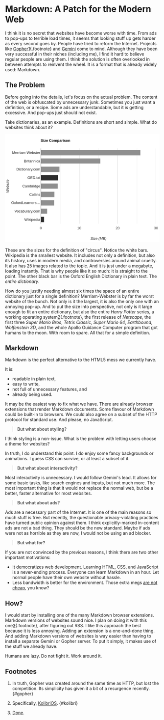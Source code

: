 # Markdown: A Patch for the Modern Web
I think it is no secret that websites have become worse with time.
From ads to pop-ups to terrible load times,
it seems that looking stuff up gets harder as every second goes by.
People have tried to reform the Internet.
Projects like [Gopher](https://en.wikipedia.org/wiki/Gopher_(protocol))[1](#gopher){.footnote}
and [Gemini](https://gemini.circumlunar.space/) come to mind.
Although they have been very successful in their niches (including me),
I find it hard to believe regular people are using them.
I think the solution is often overlooked in between attempts to reinvent the wheel.
It is a format that is already widely used: Markdown.

## The Problem
Before going into the details,
let's focus on the actual problem.
The content of the web is obfuscated by unnecessary junk.
Sometimes you just want a definition, or a recipe.
Some ads are understandable,
but it is getting excessive.
And pop-ups just should not exist.

Take dictionaries, as an example.
Definitions are short and simple.
What do websites think about it?

![Dictionary websites are too large](./assets/markdown-web/graph1.png)

These are the sizes for the definition of "circus".
Notice the white bars.
Wikipedia is the smallest website.
It includes not only a definition, but also its history, uses in modern media, and controversies around animal cruelty.
It also has 25 images related to the topic.
And it is just under a megabyte, loading instantly.
That is why people like it so much: it is straight to the point.
The other black bar is the Oxford English Dictionary in plain text.
The *entire dictionary*.

How do you justify needing almost six times the space of an entire dictionary just for a single definition?
Merriam-Webster is by far the worst website of the bunch.
Not only is it the largest,
it is also the only one with an annoying pop-up.
And to put the size into perspective,
not only is it large enough to fit an entire dictionary,
but also the entire *Harry Potter* series,
a working operating system[2](#kolibri){.footnote},
the first release of *Netscape*,
the first three *Super Mario Bros*,
*Tetris Classic*,
*Super Mario 64*,
*Earthbound*,
*Wolfenstein 3D*,
and the whole Apollo Guidance Computer program that got humans to the moon.
With room to spare.
All that for a simple definition.

## Markdown
Markdown is the perfect alternative to the HTML5 mess we currently have.

It is:
- readable in plain text,
- easy to write,
- not full of unnecessary features, and
- already being used.

It may be the easiest way to fix what we have.
There are already browser extensions that render Markdown documents.
Some flavour of Markdown could be built-in to browsers.
We could also agree on a subset of the HTTP protocol for standard use.
And please, no JavaScript.

> **But what about styling?**

I think styling is a non-issue.
What is the problem with letting users choose a theme for websites?

In truth, I do understand this point.
I do enjoy some fancy backgrounds or animations.
I guess CSS can survive,
or at least a subset of it.

> **But what about interactivity?**

Most interactivity is unnecessary.
I would follow Gemini's lead.
It allows for some basic tasks,
like search engines and inputs,
but not much more.
The most important thing is that it would not replace the normal web,
but be a better, faster alternative for most websites.

> **But what about ads?**

Ads are a necessary part of the Internet.
It is one of the main reasons so much stuff is free.
But recently, the questionable privacy-violating practices have turned public opinion against them.
I think explicitly-marked in-content ads are not a bad thing.
They should be the new standard.
Maybe if ads were not as horrible as they are now,
I would not be using an ad blocker.

> **But what for?**

If you are not convinced by the previous reasons,
I think there are two other important motivations:

- It democratizes web development.
  Learning HTML, CSS, and JavaScript is a never-ending process.
  Everyone can learn Markdown in an hour.
  Let normal people have their own website without hassle.
- Less bandwidth is better for the environment.
  Those extra megs [are not cheap](http://dx.doi.org/10.2104/tja09005), you know?

## How?
I would start by installing one of the many Markdown browser extensions.
Markdown versions of websites sound nice.
I plan on doing it with this one[3](#done){.footnote}, after figuring out RSS.
I like this approach the best because it is less annoying.
Adding an extension is a one-and-done thing.
And adding Markdown versions of websites is way easier than having to install a separate Gemini or Gopher server.
To put it simply, it makes use of the stuff we already have.

Humans are lazy.
Do not fight it.
Work around it.

## Footnotes
1. In truth, Gopher was created around the same time as HTTP,
  but lost the competition. 
  Its simplicity has given it a bit of a resurgence recently. {#gopher}

2. Specifically, [KolibriOS](http://kolibrios.org/en/). {#kolibri}

3. [Done](https://hhhhhhhhhn.com/md/index.md).

